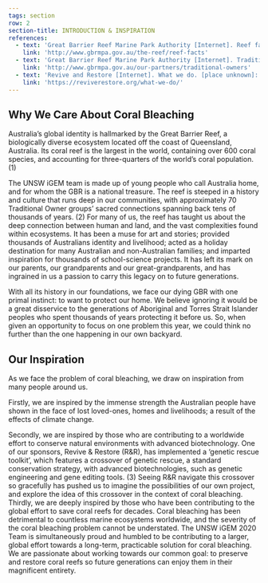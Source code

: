 ```yaml
---
tags: section
row: 2
section-title: INTRODUCTION & INSPIRATION
references:
  - text: 'Great Barrier Reef Marine Park Authority [Internet]. Reef facts. [place unknown]: Australian Government; 2020 [cited 2020 Oct 27].'
    link: 'http://www.gbrmpa.gov.au/the-reef/reef-facts'
  - text: 'Great Barrier Reef Marine Park Authority [Internet]. Traditional Owners. [place unknown]: Australian Government; 2020 [cited 2020 Oct 21].'
    link: 'http://www.gbrmpa.gov.au/our-partners/traditional-owners'
  - text: 'Revive and Restore [Internet]. What we do. [place unknown]: Revive and Restore; 2020 [cited 2020 Oct 21].'
    link: 'https://reviverestore.org/what-we-do/'
---
```


## Why We Care About Coral Bleaching

Australia’s global identity is hallmarked by the Great Barrier Reef, a biologically diverse ecosystem located off the coast of Queensland, Australia. Its coral reef is the largest in the world, containing over 600 coral species, and accounting for three-quarters of the world’s coral population. (1)

The UNSW iGEM team is made up of young people who call Australia home, and for whom the GBR is a national treasure. The reef is steeped in a history and culture that runs deep in our communities, with approximately 70 Traditional Owner groups’ sacred connections spanning back tens of thousands of years. (2) For many of us, the reef has taught us about the deep connection between human and land, and the vast complexities found within ecosystems. It has been a muse for art and stories; provided thousands of Australians identity and livelihood; acted as a holiday destination for many Australian and non-Australian families; and imparted inspiration for thousands of school-science projects. It has left its mark on our parents, our grandparents and our great-grandparents, and has ingrained in us a passion to carry this legacy on to future generations.

With all its history in our foundations, we face our dying GBR with one primal instinct: to want to protect our home. We believe ignoring it would be a great disservice to the generations of Aboriginal and Torres Strait Islander peoples who spent thousands of years protecting it before us. So, when given an opportunity to focus on one problem this year, we could think no further than the one happening in our own backyard.

## Our Inspiration

As we face the problem of coral bleaching, we draw on inspiration from many people around us.

Firstly, we are inspired by the immense strength the Australian people have shown in the face of lost loved-ones, homes and livelihoods; a result of the effects of climate change.

Secondly, we are inspired by those who are contributing to a worldwide effort to conserve natural environments with advanced biotechnology. One of our sponsors, Revive & Restore (R&R), has implemented a ‘genetic rescue toolkit’, which features a crossover of genetic rescue, a standard conservation strategy, with advanced biotechnologies, such as genetic engineering and gene editing tools. (3) Seeing R&R navigate this crossover so gracefully has pushed us to imagine the possibilities of our own project, and explore the idea of this crossover in the context of coral bleaching.
Thirdly, we are deeply inspired by those who have been contributing to the global effort to save coral reefs for decades. Coral bleaching has been detrimental to countless marine ecosystems worldwide, and the severity of the coral bleaching problem cannot be understated. The UNSW iGEM 2020 Team is simultaneously proud and humbled to be contributing to a larger, global effort towards a long-term, practicable solution for coral bleaching. We are passionate about working towards our common goal: to preserve and restore coral reefs so future generations can enjoy them in their magnificent entirety.
